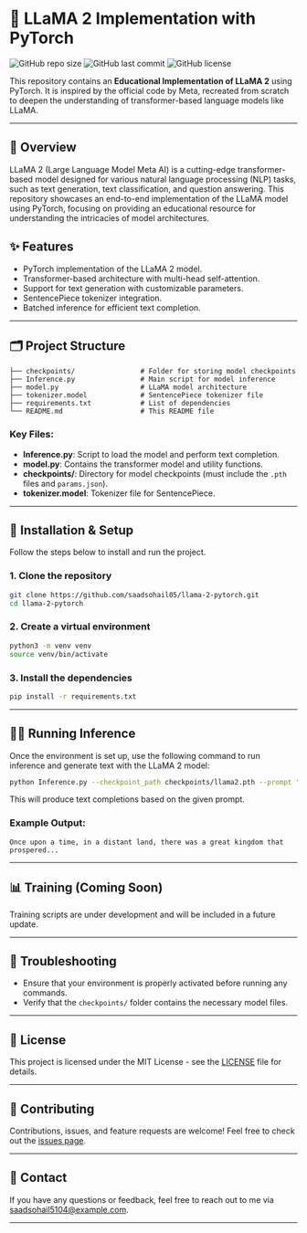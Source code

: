 
# 🦙 LLaMA 2 Implementation with PyTorch

![GitHub repo size](https://img.shields.io/github/repo-size/saadsohail05/llama-2-pytorch) ![GitHub last commit](https://img.shields.io/github/last-commit/saadsohail05/llama-2-pytorch) ![GitHub license](https://img.shields.io/github/license/saadsohail05/llama-2-pytorch)  

This repository contains an **Educational Implementation of LLaMA 2** using PyTorch. It is inspired by the official code by Meta, recreated from scratch to deepen the understanding of transformer-based language models like LLaMA.

---

## 🧠 Overview

LLaMA 2 (Large Language Model Meta AI) is a cutting-edge transformer-based model designed for various natural language processing (NLP) tasks, such as text generation, text classification, and question answering. This repository showcases an end-to-end implementation of the LLaMA model using PyTorch, focusing on providing an educational resource for understanding the intricacies of model architectures.

## ✨ Features

- PyTorch implementation of the LLaMA 2 model.
- Transformer-based architecture with multi-head self-attention.
- Support for text generation with customizable parameters.
- SentencePiece tokenizer integration.
- Batched inference for efficient text completion.

---

## 🗂️ Project Structure

```
├── checkpoints/                # Folder for storing model checkpoints
├── Inference.py                # Main script for model inference
├── model.py                    # LLaMA model architecture
├── tokenizer.model             # SentencePiece tokenizer file
├── requirements.txt            # List of dependencies
└── README.md                   # This README file
```

### Key Files:

- **Inference.py**: Script to load the model and perform text completion.
- **model.py**: Contains the transformer model and utility functions.
- **checkpoints/**: Directory for model checkpoints (must include the `.pth` files and `params.json`).
- **tokenizer.model**: Tokenizer file for SentencePiece.

---

## 🚀 Installation & Setup

Follow the steps below to install and run the project.

### 1. Clone the repository
```bash
git clone https://github.com/saadsohail05/llama-2-pytorch.git
cd llama-2-pytorch
```

### 2. Create a virtual environment
```bash
python3 -m venv venv
source venv/bin/activate
```

### 3. Install the dependencies
```bash
pip install -r requirements.txt
```

---

## 🏃‍♂️ Running Inference

Once the environment is set up, use the following command to run inference and generate text with the LLaMA 2 model:

```bash
python Inference.py --checkpoint_path checkpoints/llama2.pth --prompt "Once upon a time"
```

This will produce text completions based on the given prompt.

### Example Output:
```
Once upon a time, in a distant land, there was a great kingdom that prospered...
```

---

## 📊 Training (Coming Soon)

Training scripts are under development and will be included in a future update.

---

## 🔧 Troubleshooting

- Ensure that your environment is properly activated before running any commands.
- Verify that the `checkpoints/` folder contains the necessary model files.

---

## 📝 License

This project is licensed under the MIT License - see the [LICENSE](LICENSE) file for details.

---

## 🤝 Contributing

Contributions, issues, and feature requests are welcome! Feel free to check out the [issues page](https://github.com/saadsohail05/llama-2-pytorch/issues).

---

## 📧 Contact

If you have any questions or feedback, feel free to reach out to me via [saadsohail5104@example.com](mailto:saadsohail5104@gmail.com).

---

